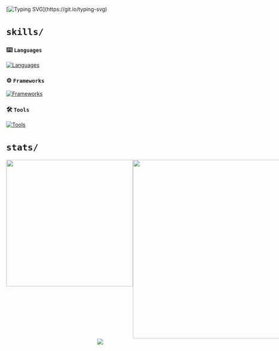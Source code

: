 
[![Typing SVG](https://readme-typing-svg.herokuapp.com?font=Press+Start+2P&size=32&duration=4000&pause=1000&color=FFFFFF&center=true&vCenter=true&width=800&height=60&lines=Hello%2C+world!)](https://git.io/typing-svg)

<!-- # `about/`

My name is **Nauman**, and I am a ... -->

# `skills/`

### ⌨️ `Languages`

[![Languages](https://skillicons.dev/icons?i=python,c,cpp,js,html,css,bash,md,regex&theme=dark)](#)

### ⚙️ `Frameworks`
[![Frameworks](https://skillicons.dev/icons?i=django,fastapi,selenium,flask,bootstrap&theme=dark)](#)

### 🛠️ `Tools`

[![Tools](https://skillicons.dev/icons?i=git,github,linux,vscode,powershell,mysql,ps&theme=dark)](#)

# `stats/`

<div align=center>

<div style="display: flex; justify-content: space-between;">
<!-- LANGS -->
<img src="https://github-readme-stats.vercel.app/api/top-langs/?username=naumanaarif&hide=Jupyter%20Notebook&title_color=ffffff&hide_border=true&show_icons=true&theme=github_dark&layout=compact" height="" width="340" style="margin-bottom: 10px">

<!-- STREAK -->
<img src="https://github-readme-streak-stats.herokuapp.com?user=naumanaarif&theme=github-dark-blue&stroke=384963&hide_border=true&date_format=M%20j%5B%2C%20Y%5D" width="480">

<!-- RANK -->
<!-- <img src="https://github-readme-stats.vercel.app/api?username=naumanaarif&theme=github_dark&show_icons=true&hide_border=true&count_private=true&hide_title=true"> -->
</div>

<!-- CONTRIBUTION GRAPH -->
<img src="https://activity-graph.herokuapp.com/graph?username=naumanaarif&theme=github-dark&hide_border=true&color=e5e5e5&custom_title=Contributions%20in%20last%2030%20days">

</div>
